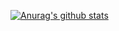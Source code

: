 [![Anurag's github stats](https://github-readme-stats.vercel.app/api?username=cyla00&count_private=true&show_icons=true&theme=blue-green)](https://github.com/anuraghazra/github-readme-stats)
